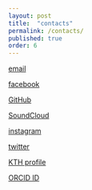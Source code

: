```yaml
---
layout: post
title:  "contacts"
permalink: /contacts/
published: true
order: 6
---
```

[<mousehover>email</mousehover>][email]

[<mousehover>facebook</mousehover>][facebook]

[<mousehover>GitHub</mousehover>][github]

[<mousehover>SoundCloud</mousehover>][soundcloud]

[<mousehover>instagram</mousehover>][instagram]

[<mousehover>twitter</mousehover>][twitter]

[<mousehover>KTH profile</mousehover>][kth]

[<mousehover>ORCID ID</mousehover>][orcid]



[email]: mailto:cla.panariello@gmail.com
[facebook]: https://www.facebook.com/cla.panariello/
[github]: https://github.com/claudiopanariello
[soundcloud]: https://soundcloud.com/claudiopanariello
[instagram]: https://www.instagram.com/claudio_panariello/
[twitter]: https://twitter.com/clapanariello
[kth]: https://www.kth.se/profile/claudiop/
[orcid]: https://orcid.org/0000-0002-1244-881X
